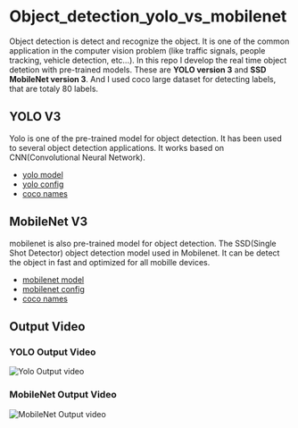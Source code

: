 # Object_detection_yolo_vs_mobilenet
  Object detection is detect and recognize the object. It is one of the common application in the computer vision problem (like traffic signals, people tracking, vehicle detection, etc...). In this repo I develop the real time object detetion with pre-trained models. These are **YOLO version 3** and **SSD MobileNet version 3**. And I used coco large dataset for detecting labels, that are totaly 80 labels.
  
## YOLO V3
  Yolo is one of the pre-trained model for object detection. It has been used to several object detection applications. It works based on CNN(Convolutional Neural Network).
  - [yolo model](https://pjreddie.com/media/files/yolov3.weights)
  - [yolo config](https://github.com/pjreddie/darknet/blob/master/cfg/yolov3.cfg)
  - [coco names](https://github.com/pjreddie/darknet/blob/master/data/coco.names)

## MobileNet V3
  mobilenet is also pre-trained model for object detection. The SSD(Single Shot Detector) object detection model used in Mobilenet. It can be detect the object in fast and optimized for all mobille devices.
  - [mobilenet model](http://download.tensorflow.org/models/object_detection/ssd_mobilenet_v3_large_coco_2020_01_14.tar.gz)
  - [mobilenet config](https://gist.github.com/dkurt/54a8e8b51beb3bd3f770b79e56927bd7)
  - [coco names](https://github.com/pjreddie/darknet/blob/master/data/coco.names)
  


## Output Video

### YOLO Output Video
![Yolo Output video](https://github.com/JafirDon/Object_detection_yolo_vs_mobilenet/blob/main/OutputVideo-Yolo.gif)

### MobileNet Output Video
![MobileNet Output video](https://github.com/JafirDon/Object_detection_yolo_vs_mobilenet/blob/main/OutputVideo-MobileNet.gif)
